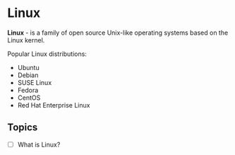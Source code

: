 # Linux

**Linux** - is a family of open source Unix-like operating systems based on the Linux kernel.

Popular Linux distributions:
- Ubuntu
- Debian
- SUSE Linux
- Fedora
- CentOS
- Red Hat Enterprise Linux


## Topics

- [ ] What is Linux?

